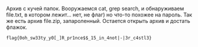 Архив с кучей папок.
Вооружаемся cat, grep search, и обнаруживаем file.txt, в котором лежит... нет, не флаг) но что-то похожее на пароль.
Так же есть архив file.zip, запароленный. 
Остается открыть архив и достать флажок.

`flag{0oh_sw33ty_y0[_]R_pr1nce$$_15_in_4not|-|3r_c4stl3}`
